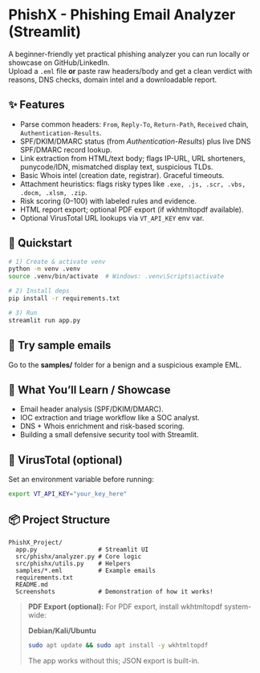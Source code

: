 # PhishX - Phishing Email Analyzer (Streamlit)

A beginner-friendly yet practical phishing analyzer you can run locally or showcase on GitHub/LinkedIn.  
Upload a `.eml` file **or** paste raw headers/body and get a clean verdict with reasons, DNS checks, domain intel and a downloadable report.

## ✨ Features
- Parse common headers: `From`, `Reply-To`, `Return-Path`, `Received` chain, `Authentication-Results`.
- SPF/DKIM/DMARC status (from *Authentication-Results*) plus live DNS SPF/DMARC record lookup.
- Link extraction from HTML/text body; flags IP-URL, URL shorteners, punycode/IDN, mismatched display text, suspicious TLDs.
- Basic Whois intel (creation date, registrar). Graceful timeouts.
- Attachment heuristics: flags risky types like `.exe, .js, .scr, .vbs, .docm, .xlsm, .zip`.
- Risk scoring (0–100) with labeled rules and evidence.
- HTML report export; optional PDF export (if wkhtmltopdf available).
- Optional VirusTotal URL lookups via `VT_API_KEY` env var.

## 🏁 Quickstart
```bash
# 1) Create & activate venv
python -m venv .venv
source .venv/bin/activate  # Windows: .venv\Scripts\activate

# 2) Install deps
pip install -r requirements.txt

# 3) Run
streamlit run app.py
```

## 🧪 Try sample emails
Go to the **samples/** folder for a benign and a suspicious example EML.

## 🧠 What You’ll Learn / Showcase
- Email header analysis (SPF/DKIM/DMARC).
- IOC extraction and triage workflow like a SOC analyst.
- DNS + Whois enrichment and risk-based scoring.
- Building a small defensive security tool with Streamlit.

## 🔐 VirusTotal (optional)
Set an environment variable before running:
```bash
export VT_API_KEY="your_key_here"
```

## 📦 Project Structure
```
PhishX_Project/
  app.py                 # Streamlit UI
  src/phishx/analyzer.py # Core logic
  src/phishx/utils.py    # Helpers
  samples/*.eml          # Example emails
  requirements.txt
  README.md
  Screenshots            # Demonstration of how it works!
```


> **PDF Export (optional):** For PDF export, install wkhtmltopdf system-wide:
>
> **Debian/Kali/Ubuntu**
> ```bash
> sudo apt update && sudo apt install -y wkhtmltopdf
> ```
> The app works without this; JSON export is built-in.

